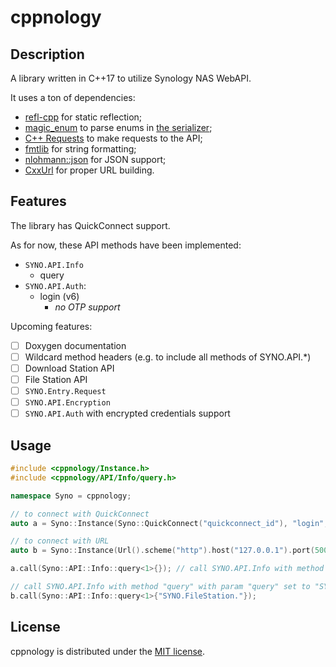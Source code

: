 # cppnology

## Description

A library written in C++17 to utilize Synology NAS WebAPI.

It uses a ton of dependencies:

- [refl-cpp](https://github.com/veselink1/refl-cpp) for static reflection;
- [magic_enum](https://github.com/Neargye/magic_enum) to parse enums in [the serializer](include/cppnology/CprSerializer.h);
- [C++ Requests](https://github.com/libcpr/cpr) to make requests to the API;
- [fmtlib](https://github.com/fmtlib/fmt) for string formatting;
- [nlohmann::json](https://github.com/nlohmann/json) for JSON support;
- [CxxUrl](https://github.com/chmike/CxxUrl) for proper URL building.

## Features

The library has QuickConnect support.

As for now, these API methods have been implemented:

- `SYNO.API.Info`
    - query
- `SYNO.API.Auth`:
    - login (v6)
        - *no OTP support*

Upcoming features:
- [ ] Doxygen documentation
- [ ] Wildcard method headers (e.g. to include all methods of SYNO.API.*)
- [ ] Download Station API
- [ ] File Station API
- [ ] `SYNO.Entry.Request`
- [ ] `SYNO.API.Encryption`
- [ ] `SYNO.API.Auth` with encrypted credentials support

## Usage

```cpp
#include <cppnology/Instance.h>
#include <cppnology/API/Info/query.h>

namespace Syno = cppnology;

// to connect with QuickConnect
auto a = Syno::Instance(Syno::QuickConnect("quickconnect_id"), "login", "password");

// to connect with URL
auto b = Syno::Instance(Url().scheme("http").host("127.0.0.1").port(5000), "login", "password");

a.call(Syno::API::Info::query<1>{}); // call SYNO.API.Info with method "query"

// call SYNO.API.Info with method "query" with param "query" set to "SYNO.FileStation."
b.call(Syno::API::Info::query<1>{"SYNO.FileStation."});
```

## License

cppnology is distributed under the [MIT license](LICENSE).
